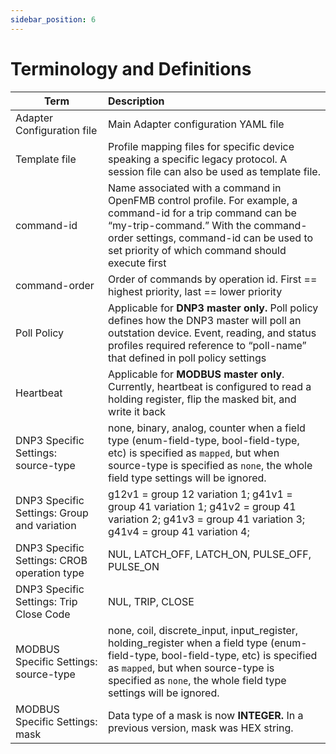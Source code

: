 ```yaml
---
sidebar_position: 6
---
```


# Terminology and Definitions

 

| **Term**                                     | **Description**                                              |
| -------------------------------------------- | :----------------------------------------------------------- |
| Adapter Configuration file                   | Main Adapter configuration YAML file                        |
| Template file                                | Profile mapping files for specific device speaking a specific legacy protocol. A session file can also be used as template file. |
| command-id                                   | Name associated with a command in OpenFMB control profile. For example, a command-id for a trip  command can be “my-trip-command.” With  the command-order settings, command-id can be used to set priority of which command should execute first |
| command-order                                | Order of  commands by operation id. First == highest priority, last == lower priority |
| Poll Policy                                  | Applicable  for **DNP3 master only.** Poll policy defines how the DNP3 master will poll an  outstation device. Event, reading, and  status profiles required reference to “poll-name” that defined in poll policy  settings |
| Heartbeat                                    | Applicable  for **MODBUS master only**.   Currently, heartbeat is configured to read a holding register, flip  the masked bit, and write it back |
| DNP3 Specific Settings:  source-type         | none,  binary,  analog,  counter     when a field  type (enum-field-type, bool-field-type, etc) is specified as `mapped`, but when source-type is specified as `none`, the whole field type settings will be  ignored. |
| DNP3 Specific Settings:  Group and variation | g12v1 = group  12 variation 1;  g41v1 = group  41 variation 1;  g41v2 = group  41 variation 2;  g41v3 = group  41 variation 3;  g41v4 = group  41 variation 4; |
| DNP3 Specific Settings:  CROB operation type | NUL,  LATCH_OFF,  LATCH_ON,  PULSE_OFF,  PULSE_ON            |
| DNP3 Specific Settings:  Trip Close Code     | NUL,  TRIP,  CLOSE                                           |
| MODBUS Specific Settings:  source-type       | none,  coil,  discrete_input,  input_register,  holding_register     when a field  type (enum-field-type, bool-field-type, etc) is specified as `mapped`, but when source-type is specified as `none`, the whole field type settings will be  ignored. |
| MODBUS Specific Settings:  mask              | Data type of  a mask is now **INTEGER.** In a previous version, mask was HEX string. |
